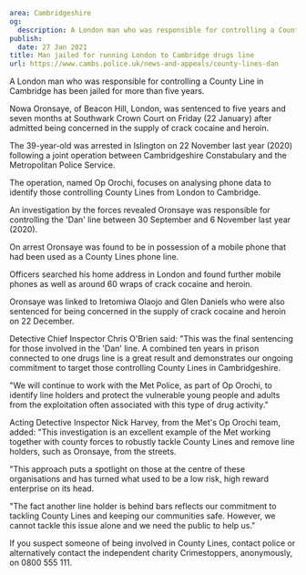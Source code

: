 ```yaml
area: Cambridgeshire
og:
  description: A London man who was responsible for controlling a County Line in Cambridge has been jailed for more than five years.
publish:
  date: 27 Jan 2021
title: Man jailed for running London to Cambridge drugs line
url: https://www.cambs.police.uk/news-and-appeals/county-lines-dan
```

A London man who was responsible for controlling a County Line in Cambridge has been jailed for more than five years.

Nowa Oronsaye, of Beacon Hill, London, was sentenced to five years and seven months at Southwark Crown Court on Friday (22 January) after admitted being concerned in the supply of crack cocaine and heroin.

The 39-year-old was arrested in Islington on 22 November last year (2020) following a joint operation between Cambridgeshire Constabulary and the Metropolitan Police Service.

The operation, named Op Orochi, focuses on analysing phone data to identify those controlling County Lines from London to Cambridge.

An investigation by the forces revealed Oronsaye was responsible for controlling the 'Dan' line between 30 September and 6 November last year (2020).

On arrest Oronsaye was found to be in possession of a mobile phone that had been used as a County Lines phone line.

Officers searched his home address in London and found further mobile phones as well as around 60 wraps of crack cocaine and heroin.

Oronsaye was linked to Iretomiwa Olaojo and Glen Daniels who were also sentenced for being concerned in the supply of crack cocaine and heroin on 22 December.

Detective Chief Inspector Chris O'Brien said: "This was the final sentencing for those involved in the 'Dan' line. A combined ten years in prison connected to one drugs line is a great result and demonstrates our ongoing commitment to target those controlling County Lines in Cambridgeshire.

"We will continue to work with the Met Police, as part of Op Orochi, to identify line holders and protect the vulnerable young people and adults from the exploitation often associated with this type of drug activity."

Acting Detective Inspector Nick Harvey, from the Met's Op Orochi team, added: "This investigation is an excellent example of the Met working together with county forces to robustly tackle County Lines and remove line holders, such as Oronsaye, from the streets.

"This approach puts a spotlight on those at the centre of these organisations and has turned what used to be a low risk, high reward enterprise on its head.

"The fact another line holder is behind bars reflects our commitment to tackling County Lines and keeping our communities safe. However, we cannot tackle this issue alone and we need the public to help us."

If you suspect someone of being involved in County Lines, contact police or alternatively contact the independent charity Crimestoppers, anonymously, on 0800 555 111.
